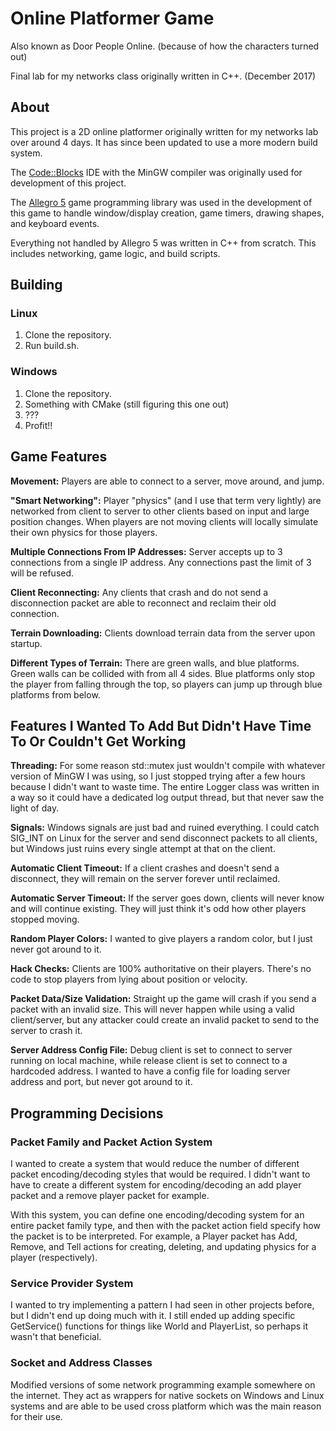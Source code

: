 # Online Platformer Game
Also known as Door People Online. (because of how the characters turned out)

Final lab for my networks class originally written in C++. (December 2017)

## About
This project is a 2D online platformer originally written for my networks lab over around 4 days. It has since been updated to use a more modern build system.

The [Code::Blocks](http://www.codeblocks.org/) IDE with the MinGW compiler was originally used for development of this project.

The [Allegro 5](http://liballeg.org/) game programming library was used in the development of this game to handle window/display creation, game timers, drawing shapes, and keyboard events.

Everything not handled by Allegro 5 was written in C++ from scratch. This includes networking, game logic, and build scripts.



## Building

### Linux

1. Clone the repository.
2. Run build.sh.

### Windows

1. Clone the repository.
2. Something with CMake (still figuring this one out)
3. ???
4. Profit!!


## Game Features

**Movement:** Players are able to connect to a server, move around, and jump.

**"Smart Networking":** Player "physics" (and I use that term very lightly) are networked from client to server to other clients based on input and large position changes. When players are not moving clients will locally simulate their own physics for those players.

**Multiple Connections From IP Addresses:** Server accepts up to 3 connections from a single IP address. Any connections past the limit of 3 will be refused.

**Client Reconnecting:** Any clients that crash and do not send a disconnection packet are able to reconnect and reclaim their old connection.

**Terrain Downloading:** Clients download terrain data from the server upon startup.

**Different Types of Terrain:** There are green walls, and blue platforms. Green walls can be collided with from all 4 sides. Blue platforms only stop the player from falling through the top, so players can jump up through blue platforms from below.


## Features I Wanted To Add But Didn't Have Time To Or Couldn't Get Working

**Threading:** For some reason std::mutex just wouldn't compile with whatever version of MinGW I was using, so I just stopped trying after a few hours because I didn't want to waste time. The entire Logger class was written in a way so it could have a dedicated log output thread, but that never saw the light of day.

**Signals:** Windows signals are just bad and ruined everything. I could catch SIG_INT on Linux for the server and send disconnect packets to all clients, but Windows just ruins every single attempt at that on the client.

**Automatic Client Timeout:** If a client crashes and doesn't send a disconnect, they will remain on the server forever until reclaimed.

**Automatic Server Timeout:** If the server goes down, clients will never know and will continue existing. They will just think it's odd how other players stopped moving.

**Random Player Colors:** I wanted to give players a random color, but I just never got around to it.

**Hack Checks:** Clients are 100% authoritative on their players. There's no code to stop players from lying about position or velocity.

**Packet Data/Size Validation:** Straight up the game will crash if you send a packet with an invalid size. This will never happen while using a valid client/server, but any attacker could create an invalid packet to send to the server to crash it.

**Server Address Config File:** Debug client is set to connect to server running on local machine, while release client is set to connect to a hardcoded address. I wanted to have a config file for loading server address and port, but never got around to it.

## Programming Decisions

### Packet Family and Packet Action System
I wanted to create a system that would reduce the number of different packet encoding/decoding styles that would be required. I didn't want to have to create a different system for encoding/decoding an add player packet and a remove player packet for example.

With this system, you can define one encoding/decoding system for an entire packet family type, and then with the packet action field specify how the packet is to be interpreted. For example, a Player packet has Add, Remove, and Tell actions for creating, deleting, and updating physics for a player (respectively).

### Service Provider System
I wanted to try implementing a pattern I had seen in other projects before, but I didn't end up doing much with it. I still ended up adding specific GetService() functions for things like World and PlayerList, so perhaps it wasn't that beneficial.

### Socket and Address Classes
Modified versions of some network programming example somewhere on the internet. They act as wrappers for native sockets on Windows and Linux systems and are able to be used cross platform which was the main reason for their use.


